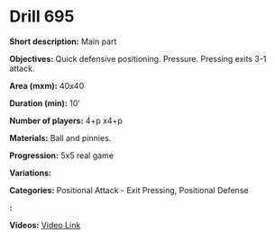 # Drill 695

**Short description:**
Main part

**Objectives:**
Quick defensive positioning. Pressure. Pressing exits 3-1 attack.

**Area (mxm):**
40x40

**Duration (min):**
10'

**Number of players:**
4+p x4+p

**Materials:**
Ball and pinnies.

**Progression:**
5x5 real game

**Variations:**


**Categories:**
Positional Attack - Exit Pressing, Positional Defense

**:**


**Videos:**
[Video Link](https://www.youtube.com/embed/9QZA3NqsMgY)

